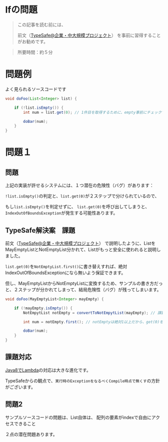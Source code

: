 # Ifの問題

> この記事を読む前には、
>
> 前文（[TypeSafe@企業・中大規模プロジェクト](?typesafe_in_java_enterprise/TypeSafeCollection)）
> を事前に習得することがお勧めです。

> 所要時間：約５分

# 問題例

よく見られるソースコードです

```java
void doFoo(List<Integer> list) {

	if (!list.isEmpty()) {
	    int num = list.get(0); // 1件目を取得するために、empty事前にチェックする必要。

	    doBar(num);
	}
}
```


# 問題１

## 問題

上記の実装が許せるシステムには、１つ潜在の危険性（バグ）があります：


`!list.isEmpty()`の判定と、`list.get(0)`が２ステップで分けられているので、

もし`list.isEmpty()`を判定せずに、
`list.get(0)`を呼び出してしまうと、
`IndexOutOfBoundsException`が発生する可能性あります。

## TypeSafe解決案　課題

前文（[TypeSafe@企業・中大規模プロジェクト](?typesafe_in_java_enterprise/TypeSafeCollection)）
で説明したように、ListをMayEmptyListとNotEmptyList分かれて、Listがもっと安全に使われると説明しました。

`list.get(0)`を`NotEmptyList.first()`に書き替えすれば、絶対IndexOutOfBoundsExceptionになら無いよう保証できます。

但し、MayEmptyListからNotEmptyListに変換するため、サンプルの書き方だっと、２ステップが分かれてしまって、結局危険性（バグ）が残ってしまいます。


```java
void doFoo(MayEmptyList<Integer> mayEmpty) {

	if (!mayEmpty.isEmpty()) {
	    NotEmpytList notEmpty = convertToNotEmpytList(mayEmpty); // 課題：2ステップ問題解消できず

	    int num = notEmpty.first(); // notEmptyは絶対1以上だから、get(0)をfirst()で安全でlistにアクセスできる。

	    doBar(num);
	}
}
```

## 課題対応

[Java8でLambda]()の対応は大きな進化です。

TypeSafeからの観点で、`実行時のExceptionをなるべくCompile時点で無くす`の方針がございます。



## 問題2

サンプルソースコードの問題は、List自体は、
配列の要素がindexで自由にアクセスできること

２点の潜在問題あります。



